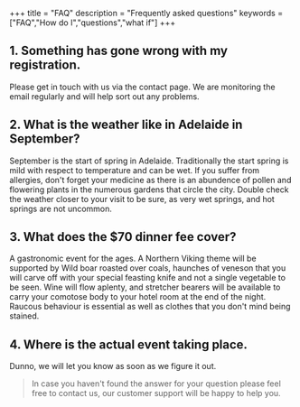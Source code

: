 +++
title = "FAQ"
description = "Frequently asked questions"
keywords = ["FAQ","How do I","questions","what if"]
+++


## 1. Something has gone wrong with my registration.
Please get in touch with us via the contact page.  We are monitoring the email regularly and will help sort out any problems.

## 2. What is the weather like in Adelaide in September?
September is the start of spring in Adelaide.  Traditionally the start spring is mild with respect to temperature and can be wet.  If you suffer from allergies, don't forget your medicine as there is an abundence of pollen and flowering plants in the numerous gardens that circle the city.  Double check the weather closer to your visit to be sure, as very wet springs, and hot springs are not uncommon.

## 3. What does the $70 dinner fee cover?
A gastronomic event for the ages.  A Northern Viking theme will be supported by Wild boar roasted over coals, haunches of veneson that you will carve off with your special feasting knife and not a single vegetable to be seen.  Wine will flow aplenty, and stretcher bearers will be available to carry your comotose body to your hotel room at the end of the night.  Raucous behaviour is essential as well as clothes that you don't mind being stained.

## 4.  Where is the actual event taking place.
Dunno, we will let you know as soon as we figure it out.
  
  
> In case you haven't found the answer for your question please feel free to contact us, our customer support will be happy to help you.

